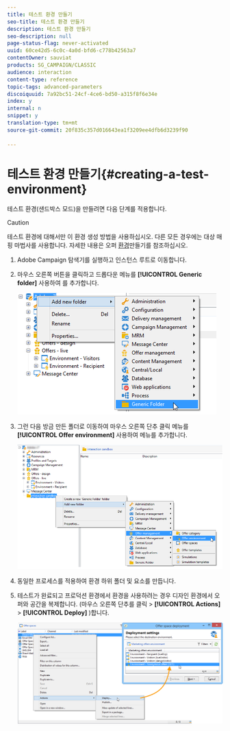 ```yaml
---
title: 테스트 환경 만들기
seo-title: 테스트 환경 만들기
description: 테스트 환경 만들기
seo-description: null
page-status-flag: never-activated
uuid: 60ce42d5-6c0c-4a0d-bfd6-c778b42563a7
contentOwner: sauviat
products: SG_CAMPAIGN/CLASSIC
audience: interaction
content-type: reference
topic-tags: advanced-parameters
discoiquuid: 7a92bc51-24cf-4ce6-bd50-a315f8f6e34e
index: y
internal: n
snippet: y
translation-type: tm+mt
source-git-commit: 20f835c357d016643ea1f3209ee4dfb6d3239f90

---
```



# 테스트 환경 만들기{#creating-a-test-environment}

테스트 환경(샌드박스 모드)을 만들려면 다음 단계를 적용합니다.

>[!CAUTION]
>
>테스트 환경에 대해서만 이 환경 생성 방법을 사용하십시오. 다른 모든 경우에는 대상 매핑 마법사를 사용합니다. 자세한 내용은 오퍼 [환경](../../interaction/using/live-design-environments.md#creating-an-offer-environment)만들기를 참조하십시오.

1. Adobe Campaign 탐색기를 실행하고 인스턴스 루트로 이동합니다.
1. 마우스 오른쪽 버튼을 클릭하고 드롭다운 메뉴를 **[!UICONTROL Generic folder]** 사용하여 를 추가합니다.

   ![](assets/offer_env_creation_001.png)

1. 그런 다음 방금 만든 폴더로 이동하여 마우스 오른쪽 단추 클릭 메뉴를 **[!UICONTROL Offer environment]** 사용하여 메뉴를 추가합니다.

   ![](assets/offer_env_creation_001bis.png)

1. 동일한 프로세스를 적용하여 환경 하위 폴더 및 요소를 만듭니다.
1. 테스트가 완료되고 프로덕션 환경에서 환경을 사용하려는 경우 디자인 환경에서 오퍼와 공간을 복제합니다. (마우스 오른쪽 단추를 클릭 > **[!UICONTROL Actions]** > **[!UICONTROL Deploy]** )합니다.

   ![](assets/migration_interaction_5.png)

